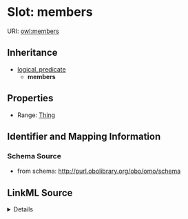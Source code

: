# Slot: members

URI: [owl:members](http://www.w3.org/2002/07/owl#members)




## Inheritance

* [logical_predicate](logical_predicate.md)
    * **members**








## Properties

* Range: [Thing](Thing.md)





## Identifier and Mapping Information







### Schema Source


* from schema: http://purl.obolibrary.org/obo/omo/schema




## LinkML Source

<details>
```yaml
name: members
from_schema: http://purl.obolibrary.org/obo/omo/schema
rank: 1000
is_a: logical_predicate
slot_uri: owl:members
alias: members
range: Thing

```
</details>